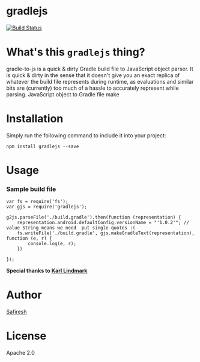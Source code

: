 # gradlejs

[![Build Status](https://travis-ci.org/ninetwozero/gradle-to-js.svg?branch=master)](https://travis-ci.org/ninetwozero/gradle-to-js)

# What's this `gradlejs` thing?
gradle-to-js is a quick & dirty Gradle build file to JavaScript object parser. It is quick & dirty in the sense that it doesn't give you an exact replica of whatever the build file represents during runtime, as evaluations and similar bits are (currently) too much of a hassle to accurately represent while parsing.
JavaScript object to Gradle file make
# Installation
Simply run the following command to include it into your project:
```
npm install gradlejs --save
```
# Usage

### Sample build  file
```
var fs = require('fs');
var gjs = require('gradlejs');

g2js.parseFile('./build.gradle').then(function (representation) {
    representation.android.defaultConfig.versionName = "'1.0.2'"; // value String means we need  put single quotes :(
    fs.writeFile('./build.gradle', gjs.makeGradleText(representation), function (e, r) {
        console.log(e, r);
    })

});
```
**Special thanks to [Karl Lindmark](https://github.com/karllindmark)**

# Author
[Safiresh](https://www.github.com/safiresh)

# License
Apache 2.0
